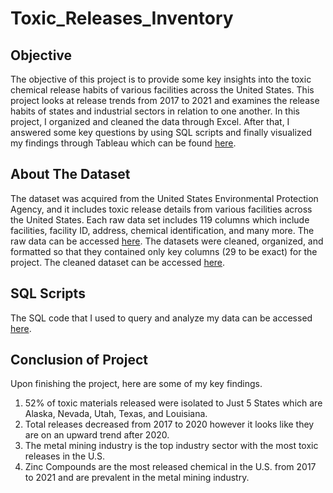 # Toxic_Releases_Inventory

## Objective
The objective of this project is to provide some key insights into the toxic chemical release habits of various facilities across the United States. This project looks at release trends from 2017 to 2021 and examines the release habits of states and industrial sectors in relation to one another. In this project, I organized and cleaned the data through Excel. After that, I answered some key questions by using SQL scripts and finally visualized my findings through Tableau which can be found [here](https://public.tableau.com/app/profile/abrham.eshetu/viz/ToxicReleasesintheU_S_From2017to2021/Story1). 

## About The Dataset
The dataset was acquired from the United States Environmental Protection Agency, and it includes toxic release details from 
various facilities across the United States. Each raw data set includes 119 columns which include facilities, facility ID, address, chemical identification, and many more. The raw data can be accessed [here](https://www.epa.gov/toxics-release-inventory-tri-program/tri-basic-data-files-calendar-years-1987-present#top). The datasets were cleaned, organized, and formatted so that they contained only key columns (29 to be exact) for the project. The cleaned dataset can be accessed [here](https://github.com/abrhame12/portfolio_projects/tree/main/Toxic_Releases_Inventory/data).


## SQL Scripts
The SQL code that I used to query and analyze my data can be accessed [here](https://github.com/abrhame12/portfolio_projects/tree/main/Toxic_Releases_Inventory/SQL).

## Conclusion of Project
Upon finishing the project, here are some of my key findings.
1. 52% of toxic materials released were isolated to Just 5 States which are Alaska, Nevada, Utah, Texas, and Louisiana.
2. Total releases decreased from 2017 to 2020 however it looks like they are on an upward trend after 2020.
3. The metal mining industry is the top industry sector with the most toxic releases in the U.S.
4. Zinc Compounds are the most released chemical in the U.S. from 2017 to 2021 and are prevalent in the metal mining industry.
